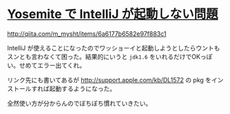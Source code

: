 # [Yosemite で IntelliJ が起動しない問題](/2015/01/29/cant-open-intellij-on-yosemite.html)

http://qiita.com/m_mysht/items/6a6177b6582e97f883c1

IntelliJ が使えることになったのでワッショーイと起動しようとしたらウントもスンとも言わなくて困った。結果的にいうと `jdk1.6` をいれるだけでOKっぽい。せめてエラー出てくれ。

リンク先にも書いてあるが http://support.apple.com/kb/DL1572 の pkg をインストールすれば起動するようになった。

全然使い方が分からんのでぼちぼち慣れていきたい。
